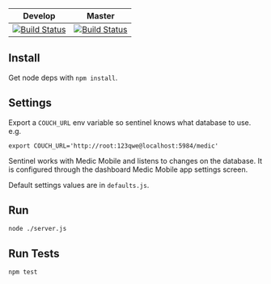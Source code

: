 Develop      | Master 
------------ | -------------
[![Build Status](https://travis-ci.org/medic/kujua-sentinel.png?branch=develop)](https://travis-ci.org/medic/kujua-sentinel/branches) | [![Build Status](https://travis-ci.org/medic/kujua-sentinel.png?branch=master)](https://travis-ci.org/medic/kujua-sentinel/branches)

## Install

Get node deps with  `npm install`.

## Settings

Export a `COUCH_URL` env variable so sentinel knows what database to use. e.g.

```
export COUCH_URL='http://root:123qwe@localhost:5984/medic'
```

Sentinel works with Medic Mobile and listens to changes on the database. It is 
configured through the dashboard Medic Mobile app settings screen.

Default settings values are in `defaults.js`.

## Run

`node ./server.js`

## Run Tests

`npm test`
